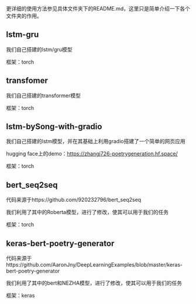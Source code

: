 更详细的使用方法参见具体文件夹下的README.md，这里只是简单介绍一下各个文件夹的作用。
## lstm-gru
我们自己搭建的lstm/gru模型

框架：torch

## transfomer
我们自己搭建的transformer模型

框架：torch

## lstm-bySong-with-gradio
我们自己搭建的lstm模型，并在其基础上利用gradio搭建了一个简单的网页应用

hugging face上的demo：https://zhangj726-poetrygeneration.hf.space/

框架：torch

## bert_seq2seq
代码来源于https://github.com/920232796/bert_seq2seq

我们利用了其中的Roberta模型，进行了修改，使其可以用于我们的任务

框架：torch

## keras-bert-poetry-generator
代码来源于https://github.com/AaronJny/DeepLearningExamples/blob/master/keras-bert-poetry-generator

我们利用了其中的bert和NEZHA模型，进行了修改，使其可以用于我们的任务

框架：keras

